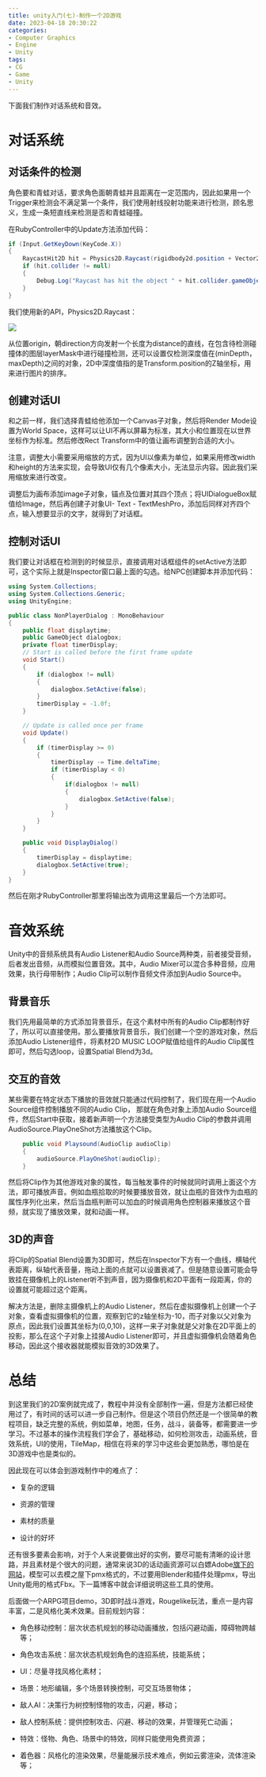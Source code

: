 ```yaml
---
title: unity入门(七)-制作一个2D游戏
date: 2023-04-18 20:30:22
categories:
- Computer Graphics
- Engine
- Unity
tags:
- CG
- Game
- Unity
---
```


下面我们制作对话系统和音效。

<!--more-->

# 对话系统

## 对话条件的检测

角色要和青蛙对话，要求角色面朝青蛙并且距离在一定范围内，因此如果用一个Trigger来检测会不满足第一个条件，我们使用射线投射功能来进行检测，顾名思义，生成一条短直线来检测是否和青蛙碰撞。

在RubyController中的Update方法添加代码：

```C#
if (Input.GetKeyDown(KeyCode.X))
{
    RaycastHit2D hit = Physics2D.Raycast(rigidbody2d.position + Vector2.up * 0.2f, lookDirection, 1.5f, LayerMask.GetMask("NPC"));
    if (hit.collider != null)
    {
        Debug.Log("Raycast has hit the object " + hit.collider.gameObject);
    }
}
```

我们使用新的API，Physics2D.Raycast：

![](unity7/1.png)

从位置origin，朝direction方向发射一个长度为distance的直线，在包含待检测碰撞体的图层layerMask中进行碰撞检测，还可以设置仅检测深度值在(minDepth，maxDepth)之间的对象，2D中深度值指的是Transform.position的Z轴坐标，用来进行图片的排序。

## 创建对话UI

和之前一样，我们选择青蛙给他添加一个Canvas子对象，然后将Render Mode设置为World Space，这样可以让UI不再以屏幕为标准，其大小和位置现在以世界坐标作为标准。然后修改Rect Transform中的值让画布调整到合适的大小。

注意，调整大小需要采用缩放的方式，因为UI以像素为单位，如果采用修改width和height的方法来实现，会导致UI仅有几个像素大小，无法显示内容。因此我们采用缩放来进行改变。

调整后为画布添加image子对象，锚点及位置对其四个顶点；将UIDialogueBox赋值给Image，然后再创建子对象UI- Text - TextMeshPro，添加后同样对齐四个点，输入想要显示的文字，就得到了对话框。

## 控制对话UI

我们要让对话框在检测到的时候显示，直接调用对话框组件的setActive方法即可，这个实际上就是Inspector窗口最上面的勾选。给NPC创建脚本并添加代码：

```C#
using System.Collections;
using System.Collections.Generic;
using UnityEngine;

public class NonPlayerDialog : MonoBehaviour
{
    public float displaytime;
    public GameObject dialogbox;
    private float timerDisplay;
    // Start is called before the first frame update
    void Start()
    {
        if (dialogbox != null)
        {
            dialogbox.SetActive(false);
        }
        timerDisplay = -1.0f;
    }

    // Update is called once per frame
    void Update()
    {
        if (timerDisplay >= 0)
        {
            timerDisplay -= Time.deltaTime;
            if (timerDisplay < 0)
            {
                if(dialogbox != null)
                {
                    dialogbox.SetActive(false);
                }
            }
        }
    }

    public void DisplayDialog()
    {
        timerDisplay = displaytime;
        dialogbox.SetActive(true);
    }
}

```

然后在刚才RubyController那里将输出改为调用这里最后一个方法即可。

# 音效系统

Unity中的音频系统具有Audio Listener和Audio Source两种类，前者接受音频，后者发出音频，从而模拟位置音效。其中，Audio Mixer可以混合多种音频，应用效果，执行母带制作；Audio Clip可以制作音频文件添加到Audio Source中。

## 背景音乐

我们先用最简单的方式添加背景音乐，在这个素材中所有的Audio Clip都制作好了，所以可以直接使用。那么要播放背景音乐，我们创建一个空的游戏对象，然后添加Audio Listener组件，将素材2D MUSIC LOOP赋值给组件的Audio Clip属性即可，然后勾选loop，设置Spatial Blend为3d。

## 交互的音效

某些需要在特定状态下播放的音效就只能通过代码控制了，我们现在用一个Audio Source组件控制播放不同的Audio Clip， 那就在角色对象上添加Audio Source组件，然后Start中获取，接着新声明一个方法接受类型为Audio Clip的参数并调用AudioSource.PlayOneShot方法播放这个Clip。

```C#
    public void Playsound(AudioClip audioClip)
    {
        audioSource.PlayOneShot(audioClip);
    }
```

然后将Clip作为其他游戏对象的属性，每当触发事件的时候就同时调用上面这个方法，即可播放声音。例如血瓶拾取的时候要播放音效，就让血瓶的音效作为血瓶的属性序列化出来，然后当血瓶判断可以加血的时候调用角色控制器来播放这个音频，就实现了播放效果，就和动画一样。

## 3D的声音

将Clip的Spatial Blend设置为3D即可，然后在Inspector下方有一个曲线，横轴代表距离，纵轴代表音量，拖动上面的点就可以设置衰减了。但是随意设置可能会导致挂在摄像机上的Listener听不到声音，因为摄像机和2D平面有一段距离，你的设置就可能超过这个距离。

解决方法是，删除主摄像机上的Audio Listener，然后在虚拟摄像机上创建一个子对象，查看虚拟摄像机的位置，观察到它的z轴坐标为-10，而子对象以父对象为原点，因此我们设置其坐标为(0,0,10)，这样一来子对象就是父对象在2D平面上的投影，那么在这个子对象上挂接Audio Listener即可，并且虚拟摄像机会随着角色移动，因此这个接收器就能模拟音效的3D效果了。

# 总结

到这里我们的2D案例就完成了，教程中并没有全部制作一遍，但是方法都已经使用过了，有时间的话可以进一步自己制作。但是这个项目仍然还是一个很简单的教程项目，缺乏完整的系统，例如菜单，地图，任务，战斗，装备等，都需要进一步学习。不过基本的操作流程我们学会了，基础移动，如何检测攻击，动画系统，音效系统，UI的使用，TileMap，相信在将来的学习中这些会更加熟悉，哪怕是在3D游戏中也是类似的。

因此现在可以体会到游戏制作中的难点了：

* 复杂的逻辑
* 资源的管理
* 素材的质量

* 设计的好坏

还有很多要素会影响，对于个人来说要做出好的实例，要尽可能有清晰的设计思路，并且素材是个很大的问题，通常来说3D的话动画资源可以白嫖Adobe[旗下的网站](https://www.mixamo.com/#/)，模型可以去模之屋下pmx格式的，不过要用Blender和插件处理pmx，导出Unity能用的格式Fbx。下一篇博客中就会详细说明这些工具的使用。

后面做一个ARPG项目demo，3D即时战斗游戏，Rougelike玩法，重点一是内容丰富，二是风格化美术效果。目前规划内容：

* 角色移动控制：层次状态机规划的移动动画播放，包括闪避动画，障碍物跨越等；
* 角色攻击系统：层次状态机规划角色的连招系统，技能系统；
* UI：尽量寻找风格化素材；
* 场景：地形编辑，多个场景转换控制，可交互场景物体；
* 敌人AI：决策行为树控制怪物的攻击，闪避，移动；
* 敌人控制系统：提供控制攻击、闪避、移动的效果，并管理死亡动画；

* 特效：怪物、角色、场景中的特效，同样只能使用免费资源；
* 着色器：风格化的渲染效果，尽量能展示技术难点，例如云雾渲染，流体渲染等；
